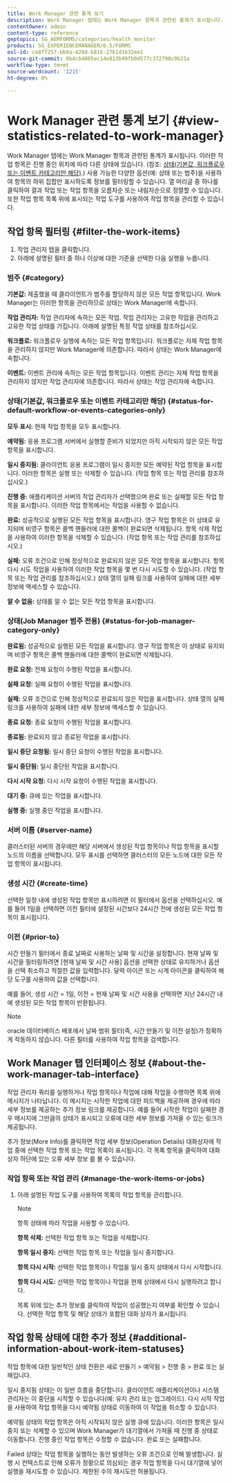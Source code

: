 ```yaml
---
title: Work Manager 관련 통계 보기
description: Work Manager 탭에는 Work Manager 항목과 관련된 통계가 표시됩니다. 작업 항목을 보고 필터링하는 방법을 알아봅니다.
contentOwner: admin
content-type: reference
geptopics: SG_AEMFORMS/categories/health_monitor
products: SG_EXPERIENCEMANAGER/6.5/FORMS
exl-id: ce8f7257-bb9a-428d-b816-27b1d1632ee1
source-git-commit: 8b4cb4065ec14e813b49fb0d577c372790c9b21a
workflow-type: tm+mt
source-wordcount: '1215'
ht-degree: 0%

---
```


# Work Manager 관련 통계 보기 {#view-statistics-related-to-work-manager}

Work Manager 탭에는 Work Manager 항목과 관련된 통계가 표시됩니다. 이러한 작업 항목은 진행 중인 위치에 따라 다른 상태에 있습니다. (참조: [상태(기본값, 워크플로우 또는 이벤트 카테고리만 해당)](view-statistics-related-manager.md#status-for-default-workflow-or-events-categories-only).) 사용 가능한 다양한 옵션(예: 상태 또는 범주)을 사용하여 항목의 하위 집합만 표시하도록 정보를 필터링할 수 있습니다. 열 머리글 중 하나를 클릭하여 결과 작업 또는 작업 항목을 오름차순 또는 내림차순으로 정렬할 수 있습니다. 또한 작업 항목 목록 위에 표시되는 작업 도구를 사용하여 작업 항목을 관리할 수 있습니다.

## 작업 항목 필터링 {#filter-the-work-items}

1. 작업 관리자 탭을 클릭합니다.
1. 아래에 설명된 필터 중 하나 이상에 대한 기준을 선택한 다음 실행을 누릅니다.

### 범주 {#category}

**기본값:** 제출했을 때 클라이언트가 범주를 할당하지 않은 모든 작업 항목입니다. Work Manager는 이러한 항목을 관리하므로 상태는 Work Manager에 속합니다.

**작업 관리자:** 작업 관리자에 속하는 모든 작업. 작업 관리자는 고유한 작업을 관리하고 고유한 작업 상태를 가집니다. 아래에 설명된 특정 작업 상태를 참조하십시오.

**워크플로:** 워크플로우 실행에 속하는 모든 작업 항목입니다. 워크플로는 자체 작업 항목을 관리하지 않지만 Work Manager에 의존합니다. 따라서 상태는 Work Manager에 속합니다.

**이벤트:** 이벤트 관리에 속하는 모든 작업 항목입니다. 이벤트 관리는 자체 작업 항목을 관리하지 않지만 작업 관리자에 의존합니다. 따라서 상태는 작업 관리자에 속합니다.

### 상태(기본값, 워크플로우 또는 이벤트 카테고리만 해당) {#status-for-default-workflow-or-events-categories-only}

**모두 표시:** 현재 작업 항목을 모두 표시합니다.

**예약됨:** 응용 프로그램 서버에서 실행할 준비가 되었지만 아직 시작되지 않은 모든 작업 항목을 표시합니다.

**일시 중지됨:** 클라이언트 응용 프로그램이 일시 중지한 모든 예약된 작업 항목을 표시합니다. 이러한 항목은 실행 또는 삭제할 수 있습니다. (작업 항목 또는 작업 관리를 참조하십시오.)

**진행 중:** 애플리케이션 서버의 작업 관리자가 선택했으며 완료 또는 실패할 모든 작업 항목을 표시합니다. 이러한 작업 항목에서는 작업을 사용할 수 없습니다.

**완료:** 성공적으로 실행된 모든 작업 항목을 표시합니다. 영구 작업 항목은 이 상태로 유지되며 비영구 항목은 콜백 핸들러에 대한 콜백이 완료되면 삭제됩니다. 항목 삭제 작업을 사용하여 이러한 항목을 삭제할 수 있습니다. (작업 항목 또는 작업 관리를 참조하십시오.)

**실패:** 오류 조건으로 인해 정상적으로 완료되지 않은 모든 작업 항목을 표시합니다. 항목 다시 시도 작업을 사용하여 이러한 작업 항목을 몇 번 다시 시도할 수 있습니다. (작업 항목 또는 작업 관리를 참조하십시오.) 상태 열의 실패 링크를 사용하여 실패에 대한 세부 정보에 액세스할 수 있습니다.

**알 수 없음:** 상태를 알 수 없는 모든 작업 항목을 표시합니다.

### 상태(Job Manager 범주 전용) {#status-for-job-manager-category-only}

**완료됨:** 성공적으로 실행된 모든 작업을 표시합니다. 영구 작업 항목은 이 상태로 유지되며 비영구 항목은 콜백 핸들러에 대한 콜백이 완료되면 삭제됩니다.

**완료 요청:** 전체 요청이 수행된 작업을 표시합니다.

**실패 요청:** 실패 요청이 수행된 작업을 표시합니다.

**실패:** 오류 조건으로 인해 정상적으로 완료되지 않은 작업을 표시합니다. 상태 열의 실패 링크를 사용하여 실패에 대한 세부 정보에 액세스할 수 있습니다.

**종료 요청:** 종료 요청이 수행된 작업을 표시합니다.

**종료됨:** 완료되지 않고 종료된 작업을 표시합니다.

**일시 중단 요청됨:** 일시 중단 요청이 수행된 작업을 표시합니다.

**일시 중단됨:** 일시 중단된 작업을 표시합니다.

**다시 시작 요청:** 다시 시작 요청이 수행된 작업을 표시합니다.

**대기 중:** 큐에 있는 작업을 표시합니다.

**실행 중:** 실행 중인 작업을 표시합니다.

### 서버 이름 {#server-name}

클러스터된 서버의 경우에만 해당 서버에서 생성된 작업 항목이나 작업 항목을 표시할 노드의 이름을 선택합니다. 모두 표시를 선택하면 클러스터의 모든 노드에 대한 모든 작업 항목이 표시됩니다.

### 생성 시간 {#create-time}

선택한 일정 내에 생성된 작업 항목만 표시하려면 이 필터에서 옵션을 선택하십시오. 예를 들어 1일을 선택하면 이전 필터에 설정된 시간보다 24시간 전에 생성된 모든 작업 항목이 표시됩니다.

### 이전 {#prior-to}

시간 만들기 필터에서 종료 날짜로 사용하는 날짜 및 시간을 설정합니다. 현재 날짜 및 시간을 필터링하려면 [현재 날짜 및 시간 사용] 옵션을 선택한 상태로 유지하거나 옵션을 선택 취소하고 적절한 값을 입력합니다. 달력 아이콘 또는 시계 아이콘을 클릭하여 해당 도구를 사용하여 값을 선택합니다.

예를 들어, 생성 시간 = 1일, 이전 = 현재 날짜 및 시간 사용을 선택하면 지난 24시간 내에 생성된 모든 작업 항목이 반환됩니다.

>[!NOTE]
>
>oracle 데이터베이스 배포에서 날짜 범위 필터(즉, 시간 만들기 및 이전 설정)가 정확하게 작동하지 않습니다. 다른 필터를 사용하여 작업 항목을 검색합니다.

## Work Manager 탭 인터페이스 정보 {#about-the-work-manager-tab-interface}

작업 관리자 쿼리를 실행하거나 작업 항목이나 작업에 대해 작업을 수행하면 목록 위에 메시지가 나타납니다. 이 메시지는 시작한 작업에 대한 피드백을 제공하며 경우에 따라 세부 정보를 제공하는 추가 정보 링크를 제공합니다. 예를 들어 시작한 작업이 실패한 경우 메시지에 그만큼의 상태가 표시되고 오류에 대한 세부 정보를 가져올 수 있는 링크가 제공됩니다.

추가 정보(More Info)를 클릭하면 작업 세부 정보(Operation Details) 대화상자에 작업 중에 선택한 작업 항목 또는 작업 목록이 표시됩니다. 각 목록 항목을 클릭하여 대화 상자 하단에 있는 오류 세부 정보 를 볼 수 있습니다.

### 작업 항목 또는 작업 관리 {#manage-the-work-items-or-jobs}

1. 아래 설명된 작업 도구를 사용하여 목록의 작업 항목을 관리합니다.

   >[!NOTE]
   >
   >항목 상태에 따라 작업을 사용할 수 있습니다.

   **항목 삭제:** 선택한 작업 항목 또는 작업을 삭제합니다.

   **항목 일시 중지:** 선택한 작업 항목 또는 작업을 일시 중지합니다.

   **항목 다시 시작:** 선택한 작업 항목이나 작업을 일시 중지 상태에서 다시 시작합니다.

   **항목 다시 시도:** 선택한 작업 항목이나 작업을 현재 상태에서 다시 실행하려고 합니다.

   목록 위에 있는 추가 정보를 클릭하여 작업이 성공했는지 여부를 확인할 수 있습니다. 선택한 작업 항목 및 해당 상태가 포함된 대화 상자가 표시됩니다.

## 작업 항목 상태에 대한 추가 정보 {#additional-information-about-work-item-statuses}

작업 항목에 대한 일반적인 상태 전환은 새로 만들기 > 예약됨 > 진행 중 > 완료 또는 실패입니다.

일시 중지됨 상태는 이 일반 흐름을 중단합니다. 클라이언트 애플리케이션이나 시스템 관리자는 이 중단을 시작할 수 있습니다(예: 유지 관리 또는 업그레이드). 다시 시작 작업을 사용하여 작업 항목을 다시 예약됨 상태로 이동하여 이 작업을 취소할 수 있습니다.

예약됨 상태의 작업 항목은 아직 시작되지 않은 실행 큐에 있습니다. 이러한 항목은 일시 중지 또는 삭제할 수 있으며 Work Manager가 대기열에서 가져올 때 진행 중 상태로 이동합니다. 진행 중인 작업 항목은 수정할 수 없습니다. 완료 또는 실패합니다.

Failed 상태는 작업 항목을 실행하는 동안 발생하는 오류 조건으로 인해 발생합니다. 실행 시 컨텍스트로 인해 오류가 정황으로 의심되는 경우 작업 항목을 다시 대기열에 넣어 실행을 재시도할 수 있습니다. 제한된 수의 재시도만 허용됩니다.
